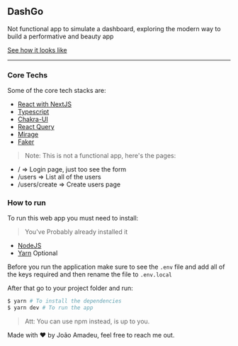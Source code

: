 ## DashGo

Not functional app to simulate a dashboard, exploring the modern way to build a performative and beauty app

[See how it looks like](https://dashgo-jmamadeu.vercel.app/)

<hr>

### Core Techs

Some of the core tech stacks are: 

- [React with NextJS](https://nextjs.org/)
- [Typescript](https://www.typescriptlang.org/)
- [Chakra-UI](https://chakra-ui.com/)
- [React Query](https://react-query.tanstack.com/)
- [Mirage](https://miragejs.com/)
- [Faker](https://github.com/marak/Faker.js/)

> Note: This is not a functional app, here's the pages:
- / => Login page, just too see the form
- /users => List all of the users
- /users/create => Create users page

### How to run

To run this web app you must need to install:

>You've Probably already installed it

- [NodeJS](https://nodejs.org/en/)
- [Yarn](https://yarnpkg.com/) Optional

Before you run the application make sure to see the `.env` file and add all of the keys required and then rename the file to `.env.local`

After that go to your project folder and run:

```bash
$ yarn # To install the dependencies
$ yarn dev # To run the app
```

> Att: You can use npm instead, is up to you.

Made with :heart: by João Amadeu, feel free to reach me out.
